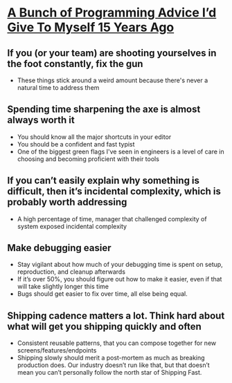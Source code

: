 # [A Bunch of Programming Advice I’d Give To Myself 15 Years Ago](https://mbuffett.com/posts/programming-advice-younger-self/)

## If you (or your team) are shooting yourselves in the foot constantly, fix the gun

* These things stick around a weird amount because there's never a natural time to address them

## Spending time sharpening the axe is almost always worth it

* You should know all the major shortcuts in your editor
* You should be a confident and fast typist
* One of the biggest green flags I've seen in engineers is a level of care in choosing and becoming proficient with their tools

## If you can’t easily explain why something is difficult, then it’s incidental complexity, which is probably worth addressing

* A high percentage of time, manager that challenged complexity of system exposed incidental complexity

## Make debugging easier

* Stay vigilant about how much of your debugging time is spent on setup, reproduction, and cleanup afterwards
* If it’s over 50%, you should figure out how to make it easier, even if that will take slightly longer this time
* Bugs should get easier to fix over time, all else being equal.

## Shipping cadence matters a lot. Think hard about what will get you shipping quickly and often

* Consistent reusable patterns, that you can compose together for new screens/features/endpoints
* Shipping slowly should merit a post-mortem as much as breaking production does. Our industry doesn’t run like that, but that doesn’t mean you can’t personally follow the north star of Shipping Fast.
